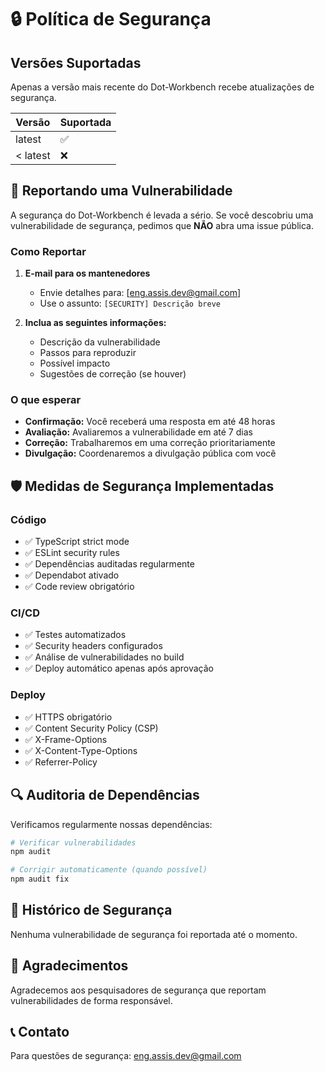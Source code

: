 # 🔒 Política de Segurança

## Versões Suportadas

Apenas a versão mais recente do Dot-Workbench recebe atualizações de segurança.

| Versão   | Suportada          |
| -------- | ------------------ |
| latest   | :white_check_mark: |
| < latest | :x:                |

## 🐛 Reportando uma Vulnerabilidade

A segurança do Dot-Workbench é levada a sério. Se você descobriu uma vulnerabilidade de segurança, pedimos que **NÃO** abra uma issue pública.

### Como Reportar

1. **E-mail para os mantenedores**
   - Envie detalhes para: [eng.assis.dev@gmail.com]
   - Use o assunto: `[SECURITY] Descrição breve`

2. **Inclua as seguintes informações:**
   - Descrição da vulnerabilidade
   - Passos para reproduzir
   - Possível impacto
   - Sugestões de correção (se houver)

### O que esperar

- **Confirmação:** Você receberá uma resposta em até 48 horas
- **Avaliação:** Avaliaremos a vulnerabilidade em até 7 dias
- **Correção:** Trabalharemos em uma correção prioritariamente
- **Divulgação:** Coordenaremos a divulgação pública com você

## 🛡️ Medidas de Segurança Implementadas

### Código

- ✅ TypeScript strict mode
- ✅ ESLint security rules
- ✅ Dependências auditadas regularmente
- ✅ Dependabot ativado
- ✅ Code review obrigatório

### CI/CD

- ✅ Testes automatizados
- ✅ Security headers configurados
- ✅ Análise de vulnerabilidades no build
- ✅ Deploy automático apenas após aprovação

### Deploy

- ✅ HTTPS obrigatório
- ✅ Content Security Policy (CSP)
- ✅ X-Frame-Options
- ✅ X-Content-Type-Options
- ✅ Referrer-Policy

## 🔍 Auditoria de Dependências

Verificamos regularmente nossas dependências:

```bash
# Verificar vulnerabilidades
npm audit

# Corrigir automaticamente (quando possível)
npm audit fix
```

## 📝 Histórico de Segurança

Nenhuma vulnerabilidade de segurança foi reportada até o momento.

## 🙏 Agradecimentos

Agradecemos aos pesquisadores de segurança que reportam vulnerabilidades de forma responsável.

## 📞 Contato

Para questões de segurança: eng.assis.dev@gmail.com
